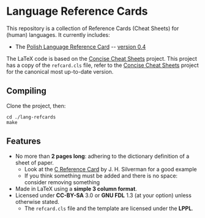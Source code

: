 Language Reference Cards
========================

This repository is a collection of Reference Cards (Cheat Sheets) for (human)
languages.  It currently includes:

* The [Polish Language Reference Card] -- [version 0.4]

The LaTeX code is based on the [Concise Cheat Sheets] project.  This project
has a copy of the `refcard.cls` file, refer to the [Concise Cheat Sheets]
project for the canonical most up-to-date version.


Compiling
---------

Clone the project, then:

    cd ./lang-refcards
    make


Features
--------

* No more than **2 pages long**: adhering to the dictionary definition of a sheet of paper.
	* Look at the [C Reference Card] by J. H. Silverman for a good example
	* If you think something must be added and there is no space: consider removing something
* Made in LaTeX using a **simple 3 column format**.
* Licensed under **CC-BY-SA** 3.0 or **GNU FDL** 1.3  (at your option)  unless otherwise stated.
	* The `refcard.cls` file and the template are licensed under the **LPPL**.


[Polish Language Reference Card]: https://matela.com.br/pl-refcard.pdf
[version 0.4]: https://github.com/rudymatela/lang-refcards/releases/download/pl-v0.4/pl-refcard-0.4.pdf
[Concise Cheat Sheets]: https://github.com/rudymatela/concise-cheat-sheets
[C Reference Card]: http://www.math.brown.edu/~jhs/ReferenceCards/CRefCard.v2.2.pdf
